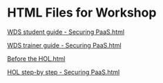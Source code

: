 ﻿# HTML Files for Workshop
[WDS student guide - Securing PaaS.html](https://cloudworkshop.blob.core.windows.net/securing-paas/Whiteboard%20design%20session/WDS%20student%20guide%20-%20Securing%20PaaS.html)

[WDS trainer guide - Securing PaaS.html](https://cloudworkshop.blob.core.windows.net/securing-paas/Whiteboard%20design%20session/WDS%20trainer%20guide%20-%20Securing%20PaaS.html)

[Before the HOL.html](https://cloudworkshop.blob.core.windows.net/securing-paas/Hands-on%20lab/Before%20the%20HOL.html)

[HOL step-by step - Securing PaaS.html](https://cloudworkshop.blob.core.windows.net/securing-paas/Hands-on%20lab/HOL%20step-by%20step%20-%20Securing%20PaaS.html)

